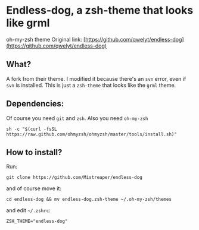 # Endless-dog, a zsh-theme that looks like grml
oh-my-zsh theme
Original link: [https://github.com/qwelyt/endless-dog](https://github.com/qwelyt/endless-dog)

## What?
A fork from their theme. I modified it because there's an `svn` error, even if `svn` is installed. This is just a `zsh-theme` that looks like the `grml` theme.

## Dependencies:
Of course you need `git` and `zsh`. Also you need `oh-my-zsh`

```
sh -c "$(curl -fsSL https://raw.github.com/ohmyzsh/ohmyzsh/master/tools/install.sh)"
```

## How to install?

Run:
```
git clone https://github.com/Mistreaper/endless-dog
```
and of course move it:
```
cd endless-dog && mv endless-dog.zsh-theme ~/.oh-my-zsh/themes
```
and edit `~/.zshrc`:
```
ZSH_THEME="endless-dog"
```


